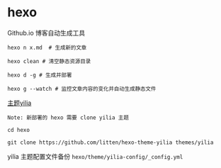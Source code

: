 # hexo
Github.io 博客自动生成工具


	hexo n x.md  # 生成新的文章
	
	hexo clean # 清空静态资源目录
	
	hexo d -g # 生成并部署
	
	hexo g --watch # 监控文章内容的变化并自动生成静态文件
	
[主题yilia](https://github.com/litten/hexo-theme-yilia)

    Note: 新部署的 hexo 需要 clone yilia 主题
	
	cd hexo
	
	git clone https://github.com/litten/hexo-theme-yilia themes/yilia
	
yilia 主题配置文件备份 `hexo/theme/yilia-config/_config.yml`
